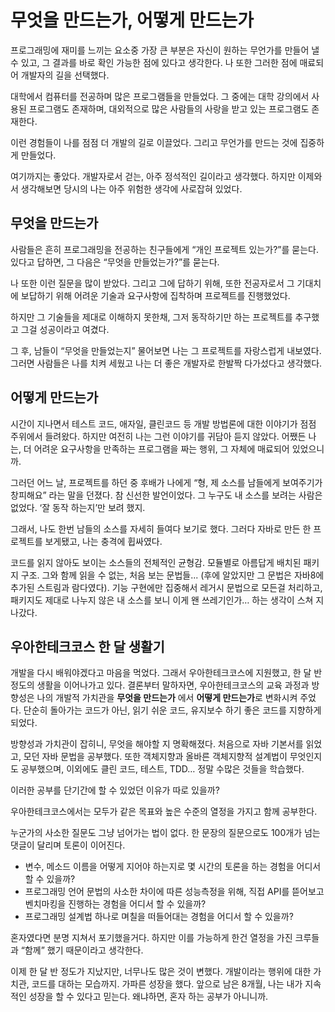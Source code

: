 # 무엇을 만드는가, 어떻게 만드는가

프로그래밍에 재미를 느끼는 요소중 가장 큰 부분은 자신이 원하는 무언가를 만들어 낼 수 있고, 그 결과를 바로 확인 가능한 점에 있다고 생각한다.
나 또한 그러한 점에 매료되어 개발자의 길을 선택했다.

대학에서 컴퓨터를 전공하며 많은 프로그램들을 만들었다. 그 중에는 대학 강의에서 사용된 프로그램도 존재하며, 대외적으로 많은 사람들의 사랑을 받고 있는 프로그램도 존재한다. 

이런 경험들이 나를 점점 더 개발의 길로 이끌었다. 그리고 무언가를 만드는 것에 집중하게 만들었다.

여기까지는 좋았다. 개발자로서 걷는, 아주 정석적인 길이라고 생각했다. 하지만 이제와서 생각해보면 당시의 나는 아주 위험한 생각에 사로잡혀 있었다.

## 무엇을 만드는가

사람들은 흔히 프로그래밍을 전공하는 친구들에게 “개인 프로젝트 있는가?”를 묻는다. 있다고 답하면, 그 다음은 “무엇을 만들었는가?”를 묻는다.

나 또한 이런 질문을 많이 받았다. 그리고 그에 답하기 위해, 또한 전공자로서 그 기대치에 보답하기 위해 어려운 기술과 요구사항에 집착하며 프로젝트를 진행했었다. 

하지만 그 기술들을 제대로 이해하지 못한채, 그저 동작하기만 하는 프로젝트를 추구했고 그걸 성공이라고 여겼다. 

그 후, 남들이 “무엇을 만들었는지” 물어보면 나는 그 프로젝트를 자랑스럽게 내보였다. 그러면 사람들은 나를 치켜 세웠고 나는 더 좋은 개발자로 한발짝 다가섰다고 생각했다.

## 어떻게 만드는가

시간이 지나면서 테스트 코드, 애자일, 클린코드 등 개발 방법론에 대한 이야기가 점점 주위에서 들려왔다. 하지만 여전히 나는 그런 이야기를 귀담아 듣지 않았다. 어쨌든 나는, 더 어려운 요구사항을 만족하는 프로그램을 짜는 행위, 그 자체에 매료되어 있었으니까.

그러던 어느 날, 프로젝트를 하던 중 후배가 나에게 “형, 제 소스를 남들에게 보여주기가 창피해요” 라는 말을 던졌다. 참 신선한 발언이었다. 그 누구도 내 소스를 보려는 사람은 없었다. ‘잘 동작 하는지’만 보려 했지.

그래서, 나도 한번 남들의 소스를 자세히 들여다 보기로 했다. 그러다 자바로 만든 한 프로젝트를 보게됐고, 나는 충격에 휩싸였다.

코드를 읽지 않아도 보이는 소스들의 전체적인 균형감. 모듈별로 아름답게 배치된 패키지 구조. 그와 함께 읽을 수 없는, 처음 보는 문법들... (후에 알았지만 그 문법은 자바8에 추가된 스트림과 람다였다). 
기능 구현에만 집중해서 레거시 문법으로 모든걸 처리하고, 패키지도 제대로 나누지 않은 내 소스를 보니 이게 왠 쓰레기인가… 하는 생각이 스쳐 지나갔다.

## 우아한테크코스 한 달 생활기

개발을 다시 배워야겠다고 마음을 먹었다. 그래서 우아한테크코스에 지원했고, 한 달 반 정도의 생활을 이어나가고 있다.
결론부터 말하자면, 우아한테크코스의 교육 과정과 방향성은 나의 개발적 가치관을 **무엇을 만드는가** 에서 **어떻게 만드는가**로 변화시켜 주었다. 단순히 돌아가는 코드가 아닌, 읽기 쉬운 코드, 유지보수 하기 좋은 코드를 지향하게 되었다.

방향성과 가치관이 잡히니, 무엇을 해야할 지 명확해졌다. 처음으로 자바 기본서를 읽었고, 모던 자바 문법을 공부했다. 또한 객체지향과 올바른 객체지향적 설계법이 무엇인지도 공부했으며, 이외에도 클린 코드, 테스트, TDD… 정말 수많은 것들을 학습했다.

이러한 공부를 단기간에 할 수 있었던 이유가 따로 있을까?

우아한테크코스에서는 모두가 같은 목표와 높은 수준의 열정을 가지고 함께 공부한다. 

누군가의 사소한 질문도 그냥 넘어가는 법이 없다. 한 문장의 질문으로도 100개가 넘는 댓글이 달리며 토론이 이어진다.

- 변수, 메소드 이름을 어떻게 지어야 하는지로 몇 시간의 토론을 하는 경험을 어디서 할 수 있을까? 
- 프로그래밍 언어 문법의 사소한 차이에 따른 성능측정을 위해, 직접 API를 뜯어보고 벤치마킹을 진행하는 경험을 어디서 할 수 있을까?
- 프로그래밍 설계법 하나로 며칠을 떠들어대는 경험을 어디서 할 수 있을까?

혼자였다면 분명 지쳐서 포기했을거다. 하지만 이를 가능하게 한건 열정을 가진 크루들과 “함께” 했기 때문이라고 생각한다.

이제 한 달 반 정도가 지났지만, 너무나도 많은 것이 변했다. 개발이라는 행위에 대한 가치관, 코드를 대하는 모습까지. 가파른 성장을 했다. 앞으로 남은 8개월, 나는 내가 지속적인 성장을 할 수 있다고 믿는다. 왜냐하면, 혼자 하는 공부가 아니니까.
